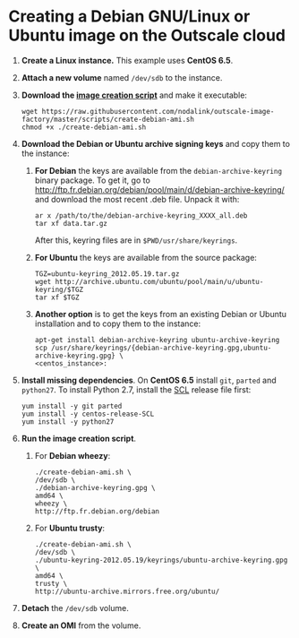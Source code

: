 # Creating a Debian GNU/Linux or Ubuntu image on the Outscale cloud

1. **Create a Linux instance.** This example uses **CentOS 6.5**.

2. **Attach a new volume** named `/dev/sdb` to the instance.

3. **Download the [image creation script](https://github.com/nodalink/outscale-image-factory/blob/master/scripts/create-debian-ami.sh)** and make it executable:

    ```
    wget https://raw.githubusercontent.com/nodalink/outscale-image-factory/master/scripts/create-debian-ami.sh
    chmod +x ./create-debian-ami.sh
    ```

4. **Download the Debian or Ubuntu archive signing keys** and copy them to the instance:
    1. **For Debian** the keys are available from the `debian-archive-keyring` binary package. To get it, go to <http://ftp.fr.debian.org/debian/pool/main/d/debian-archive-keyring/> and download the most recent .deb file. Unpack it with:

        ```
        ar x /path/to/the/debian-archive-keyring_XXXX_all.deb
        tar xf data.tar.gz
        ```
        After this, keyring files are in `$PWD/usr/share/keyrings`.

    2. **For Ubuntu** the keys are available from the source package:

        ```
        TGZ=ubuntu-keyring_2012.05.19.tar.gz
        wget http://archive.ubuntu.com/ubuntu/pool/main/u/ubuntu-keyring/$TGZ
        tar xf $TGZ
        ```

    3. **Another option** is to get the keys from an existing Debian or Ubuntu installation and to copy them to the instance:

        ```
        apt-get install debian-archive-keyring ubuntu-archive-keyring
        scp /usr/share/keyrings/{debian-archive-keyring.gpg,ubuntu-archive-keyring.gpg} \
        <centos_instance>:
        ```

5. **Install missing dependencies**. On **CentOS 6.5** install `git`, `parted` and `python27`. To install Python 2.7, install the [SCL](http://wiki.centos.org/AdditionalResources/Repositories/SCL) release file first:

    ```
    yum install -y git parted
    yum install -y centos-release-SCL
    yum install -y python27
    ```

6. **Run the image creation script**.

    1. For **Debian wheezy**:

        ```
        ./create-debian-ami.sh \
        /dev/sdb \
        ./debian-archive-keyring.gpg \
        amd64 \
        wheezy \
        http://ftp.fr.debian.org/debian
        ```

    2. For **Ubuntu trusty**:

        ```
        ./create-debian-ami.sh \
        /dev/sdb \
        ./ubuntu-keyring-2012.05.19/keyrings/ubuntu-archive-keyring.gpg \
        amd64 \
        trusty \
        http://ubuntu-archive.mirrors.free.org/ubuntu/
        ```

7. **Detach** the `/dev/sdb` volume.

8. **Create an OMI** from the volume.
